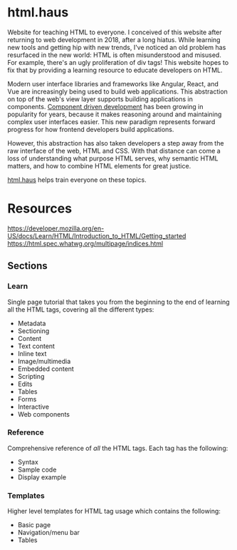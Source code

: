 # html.haus
Website for teaching HTML to everyone.  I conceived of this website after returning to web development in 2018, after a long hiatus.  While learning new tools and getting hip with new trends, I've noticed an old problem has resurfaced in the new world: HTML is often misunderstood and misused.  For example, there's an ugly proliferation of div tags!  This website hopes to fix that by providing a learning resource to educate developers on HTML.

Modern user interface libraries and frameworks like Angular, React, and Vue are increasingly being used to build web applications.  This abstraction on top of the web's view layer supports building applications in components.  [Component driven development](https://blog.hichroma.com/component-driven-development-ce1109d56c8e) has been growing in popularity for years, because it makes reasoning around and maintaining complex user interfaces easier.  This new paradigm represents forward progress for how frontend developers build applications.  

However, this abstraction has also taken developers a step away from the raw interface of the web, HTML and CSS.  With that distance can come a loss of understanding what purpose HTML serves, why semantic HTML matters, and how to combine HTML elements for great justice.  

[html.haus](https://html.haus/) helps train everyone on these topics.

# Resources
https://developer.mozilla.org/en-US/docs/Learn/HTML/Introduction_to_HTML/Getting_started
https://html.spec.whatwg.org/multipage/indices.html

## Sections
### Learn
Single page tutorial that takes you from the beginning to the end of learning all the HTML tags, covering all the different types:
- Metadata
- Sectioning
- Content
- Text content
- Inline text
- Image/multimedia
- Embedded content
- Scripting
- Edits
- Tables
- Forms
- Interactive
- Web components
  
### Reference
Comprehensive reference of *all* the HTML tags.  Each tag has the following:
- Syntax
- Sample code
- Display example
  
### Templates
Higher level templates for HTML tag usage which contains the following:
- Basic page
- Navigation/menu bar
- Tables